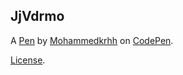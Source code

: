JjVdrmo
-------


A [Pen](https://codepen.io/MohammedALrasheidi/pen/JjVdrmo) by [Mohammedkrhh](https://codepen.io/MohammedALrasheidi) on [CodePen](https://codepen.io).

[License](https://codepen.io/license/pen/JjVdrmo).